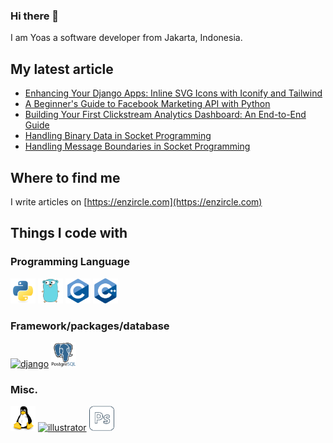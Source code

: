 ### Hi there 👋

I am Yoas a software developer from Jakarta, Indonesia.

## My latest article
<!-- BLOG-POST-LIST:START -->
- [Enhancing Your Django Apps: Inline SVG Icons with Iconify and Tailwind](https://enzircle.hashnode.dev/enhancing-your-django-apps-inline-svg-icons-with-iconify-and-tailwind)
- [A Beginner&#39;s Guide to Facebook Marketing API with Python](https://enzircle.hashnode.dev/a-beginners-guide-to-facebook-marketing-api-with-python)
- [Building Your First Clickstream Analytics Dashboard: An End-to-End Guide](https://enzircle.hashnode.dev/building-your-first-clickstream-analytics-dashboard-an-end-to-end-guide)
- [Handling Binary Data in Socket Programming](https://enzircle.hashnode.dev/handling-binary-data-in-socket-programming)
- [Handling Message Boundaries in Socket Programming](https://enzircle.hashnode.dev/handling-message-boundaries-in-socket-programming)
<!-- BLOG-POST-LIST:END -->

## Where to find me

I write articles on [https://enzircle.com](https://enzircle.com)

## Things I code with

### Programming Language

<a href="https://www.python.org" target="_blank" rel="noreferrer"> <img src="https://raw.githubusercontent.com/devicons/devicon/master/icons/python/python-original.svg" alt="python" width="40" height="40"/></a> <a href="https://golang.org" target="_blank" rel="noreferrer"><img src="https://raw.githubusercontent.com/devicons/devicon/master/icons/go/go-original.svg" alt="go" width="40" height="40"/></a> <a href="https://www.cprogramming.com/" target="_blank" rel="noreferrer"><img src="https://raw.githubusercontent.com/devicons/devicon/master/icons/c/c-original.svg" alt="c" width="40" height="40"/></a> <a href="https://www.w3schools.com/cpp/" target="_blank" rel="noreferrer"><img src="https://raw.githubusercontent.com/devicons/devicon/master/icons/cplusplus/cplusplus-original.svg" alt="cplusplus" width="40" height="40"/></a>

### Framework/packages/database
<a href="https://www.djangoproject.com/" target="_blank" rel="noreferrer"><img src="https://static.djangoproject.com/img/logos/django-logo-negative.svg" alt="django" width="80" height="40"/></a> <a href="https://www.postgresql.org" target="_blank" rel="noreferrer"><img src="https://raw.githubusercontent.com/devicons/devicon/master/icons/postgresql/postgresql-original-wordmark.svg" alt="PostgreSQL" width="40" height="40"/></a> 

### Misc.
<a href="https://www.linux.org/" target="_blank" rel="noreferrer"><img src="https://raw.githubusercontent.com/devicons/devicon/master/icons/linux/linux-original.svg" alt="linux" width="40" height="40"/></a> <a href="https://www.adobe.com/in/products/illustrator.html" target="_blank" rel="noreferrer"><img src="https://www.vectorlogo.zone/logos/adobe_illustrator/adobe_illustrator-icon.svg" alt="illustrator" width="40" height="40"/></a> <a href="https://www.photoshop.com/en" target="_blank" rel="noreferrer"><img src="https://raw.githubusercontent.com/devicons/devicon/master/icons/photoshop/photoshop-line.svg" alt="photoshop" width="40" height="40"/></a>




